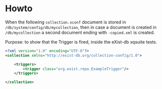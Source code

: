 # Howto

When the following `collection.xconf` document is stored in `/db/system/config/db/mycollection`,
then in case a document is created in `/db/mycollection` a second document ending with `-copied.xml` is created.

Purpose: to show that the Trigger is fired, inside the eXist-db xqsuite  tests.

```xml
<?xml version="1.0" encoding="UTF-8"?>
<collection xmlns="http://exist-db.org/collection-config/1.0">

    <triggers>
        <trigger class="org.exist.repo.ExampleTrigger"/>
    </triggers>

</collection>
```
